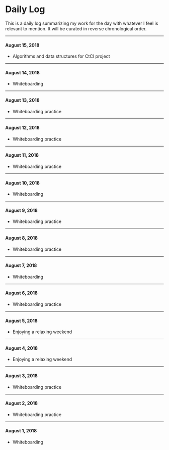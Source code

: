 # Daily Log

This is a daily log summarizing my work for the day with whatever I feel is relevant to mention. It will be curated in reverse chronological order.

---

#### August 15, 2018

- Algorithms and data structures for CtCI project

---

#### August 14, 2018

- Whiteboarding

---

#### August 13, 2018

- Whiteboarding practice

---

#### August 12, 2018

- Whiteboarding practice

---

#### August 11, 2018

- Whiteboarding practice

---

#### August 10, 2018

- Whiteboarding

---

#### August 9, 2018

- Whiteboarding practice

---

#### August 8, 2018

- Whiteboarding practice

---

#### August 7, 2018

- Whiteboarding

---

#### August 6, 2018

- Whiteboarding practice

---

#### August 5, 2018

- Enjoying a relaxing weekend

---

#### August 4, 2018

- Enjoying a relaxing weekend

---

#### August 3, 2018

- Whiteboarding practice

---

#### August 2, 2018

- Whiteboarding practice

---

#### August 1, 2018

- Whiteboarding